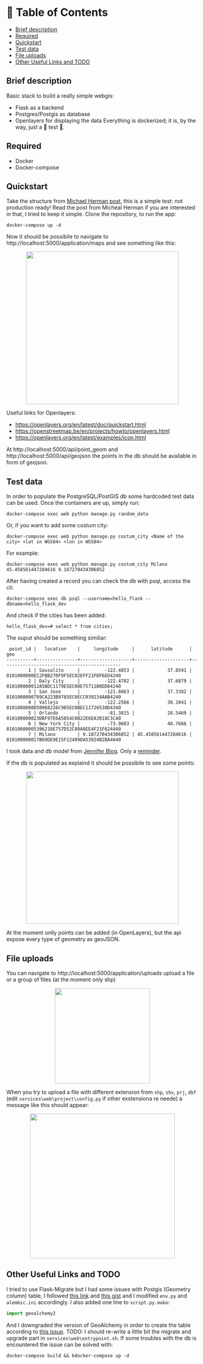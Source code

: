 # 🚩 Table of Contents
- [Brief description](#brief-description)
- [Required](#required)
- [Quickstart](#quickstart)
- [Test data](#test-data)
- [File uploads](#file-uploads)
- [Other Useful Links and TODO](#other-useful-links-and-todo)
## Brief description
Basic stack to build a really simple webgis:
* Flask as a backend
* Postgres/Postgis as database
* Openlayers for displaying the data
Everything is dockerized; it is, by the way, just a 🧪 test 🧪.
## Required
* Docker
* Docker-compose
## Quickstart
Take the structure from [Michael Herman post](https://testdriven.io/blog/dockerizing-flask-with-postgres-gunicorn-and-nginx/), this is a simple test: not production ready! Read the post from Micheal Herman if you are interested in that, I tried to keep it simple.
Clone the repository, to run the app: 
```
docker-compose up -d
```
Now it should be possibile to navigate to http://localhost:5000/application/maps and see something like this:

<p align="center">
<img src="https://user-images.githubusercontent.com/79576081/172322299-5311ec66-a5d5-4f5c-812c-da6d19209e55.png" height="400">
</p>

Useful links for Openlayers:
* https://openlayers.org/en/latest/doc/quickstart.html
* https://openstreetmap.be/en/projects/howto/openlayers.html
* https://openlayers.org/en/latest/examples/icon.html

At http://localhost:5000/api/point_geom and http://localhost:5000/api/geojson the points in the db should be available in form of geojson.
## Test data
In order to populate the PostgreSQL/PostGIS db some hardcoded test data can be used.
Once the containers are up, simply run:
```
docker-compose exec web python manage.py random_data
```
Or, if you want to add some costum city:
```
docker-compose exec web python manage.py costum_city <Name of the city> <lat in WGS84> <lon in WGS84>
```
For example:
```
docker-compose exec web python manage.py costum_city Milano 45.458561447284616 9.187270434306852
```
After having created a record you can check the db with psql, access the cli:
```
docker-compose exec db psql --username=hello_flask --dbname=hello_flask_dev
```
And check if the cities has been added:
```
hello_flask_dev=# select * from cities;
```
The ouput should be something similiar:
```
 point_id |   location    |     longitude     |      latitude      |                    geo
----------+---------------+-------------------+--------------------+--------------------------------------------
        1 | Sausalito     |         -122.4853 |            37.8591 | 0101000000EC2FBB270F9F5EC02EFF21FDF6ED4240
        2 | Daly City     |         -122.4702 |            37.6879 | 010100000012A5BDC1179E5EC08E75711B0DD84240
        3 | San Jose      |         -121.8863 |            37.3382 | 0101000000789CA223B9785EC0ECC039234AAB4240
        4 | Vallejo       |         -122.2566 |            38.1041 | 0101000000D50968226C905EC0BEC11726530D4340
        5 | Orlando       |          -81.3815 |            28.5469 | 010100000023DBF97E6A5854C0B22E6EA3018C3C40
        6 | New York City |          -73.9603 |            40.7666 | 01010000005396218E757D52C08A8EE4F21F624440
        7 | Milano        | 9.187270434306852 | 45.458561447284616 | 010100000017B60DE9E15F22409DA53924B2BA4640
```
I took data and db model from [Jennifer Blog](https://www.jennifergd.com/post/7/). Only a [reminder](https://stackoverflow.com/questions/9692962/flask-sqlalchemy-import-context-issue/9695045#9695045).

If the db is populated as explaind it should be possibile to see some points:

<p align="center">
<img src="https://user-images.githubusercontent.com/79576081/172825755-f6872f15-c025-4ac0-a117-9ab17f6b3c62.png" height="400">
</p>

At the moment onlly points can be added (in OpenLayers), but the api expose every type of geometry as geoJSON.

## File uploads

You can navigate to http://localhost:5000/application/uploads upload a file or a group of files (at the moment only shp)

<p align="center">
<img src="https://user-images.githubusercontent.com/79576081/173757730-832d224a-9cf8-4130-aaa2-4135de0882a4.png" height="250">
</p>

When you try to upload a file with different extension from `shp`, `shx`, `prj`, `dbf` (edit `services\web\project\config.py` if other exstensiona re neede) a message like this should appear:

<p align="center">
<img src="https://user-images.githubusercontent.com/79576081/173872974-da017b44-44e4-4eed-beed-75fc49f6616e.png" height="380">
</p>

## Other Useful Links and TODO

I tried to use Flask-Migrate but I had some issues with Postgis (Geometry column) table, I followed [this link](https://github.com/miguelgrinberg/Flask-Migrate/issues/18) and [this gist](https://gist.github.com/utek/6163250) and I modified `env.py` and `alembic.ini` accordingly.
I also added one line to `script.py.mako`:
```python
import geoalchemy2
```
And I downgraded the version of GeoAlchemy in order to create the table according to [this issue](https://github.com/geopandas/geopandas/issues/2375).
TODO: I should re-write a little bit the migrate and upgrade part in `services\web\entrypoint.sh`. If some troubles with the db is encountered the issue can be solved with:
```
docker-compose build && bdocker-compose up -d
```


